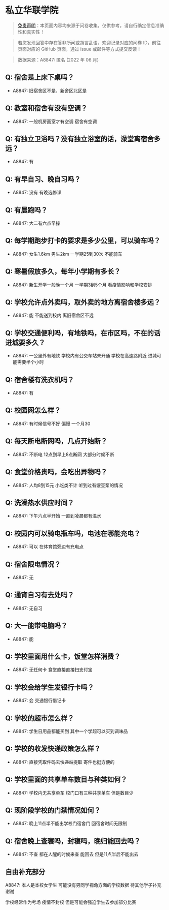 # 私立华联学院

> [免责声明](https://colleges.chat/#_3)：本页面内容均来源于问卷收集，仅供参考，请自行确定信息准确性和真实性！

> 若您发现回答中存在答非所问或胡言乱语，欢迎记录对应的问卷 ID，前往页面对应的 GitHub 页面，通过 issue 或邮件等方式提交反馈！

> 数据来源：A8847: 匿名 (2022 年 06 月)

## Q: 宿舍是上床下桌吗？

- A8847: 旧宿舍区不是，新舍区北区是

## Q: 教室和宿舍有没有空调？

- A8847: 一般机房画室才有空调 宿舍有空调

## Q: 有独立卫浴吗？没有独立浴室的话，澡堂离宿舍多远？

- A8847: 有

## Q: 有早自习、晚自习吗？

- A8847: 没有 有晚选修课

## Q: 有晨跑吗？

- A8847: 大二有六点早操

## Q: 每学期跑步打卡的要求是多少公里，可以骑车吗？

- A8847: 女生1.6km 男生2km 一学期25到30次 不能骑车

## Q: 寒暑假放多久，每年小学期有多长？

- A8847: 新生开学一般晚一个月 一学期3到5个月 看疫情影响和学校安排

## Q: 学校允许点外卖吗，取外卖的地方离宿舍楼多远？

- A8847: 能 不能送到校内 离旧宿舍区不远

## Q: 学校交通便利吗，有地铁吗，在市区吗，不在的话进城要多久？

- A8847: 一公里外有地铁 学校内有公交车站未开通 学校在高速路附近 进城可能需要半个小时

## Q: 宿舍楼有洗衣机吗？

- A8847: 有

## Q: 校园网怎么样？

- A8847: 有时候信号不好 偏慢 一个月30

## Q: 每天断电断网吗，几点开始断？

- A8847: 不断电 12点到早上8点断网 大部分时候不断

## Q: 食堂价格贵吗，会吃出异物吗？

- A8847: 人均8到15元 小吃类不计 听到过有馊豆浆的情况

## Q: 洗澡热水供应时间？

- A8847: 下午六点半开始 一直到凌晨都有温水

## Q: 校园内可以骑电瓶车吗，电池在哪能充电？

- A8847: 可以 在体育馆旁边有充电点

## Q: 宿舍限电情况？

- A8847: 无

## Q: 通宵自习有去处吗？

- A8847: 无自习

## Q: 大一能带电脑吗？

- A8847: 能

## Q: 学校里面用什么卡，饭堂怎样消费？

- A8847: 无任何卡 食堂直接直接扫支付宝

## Q: 学校会给学生发银行卡吗？

- A8847: 会 交通银行借记卡

## Q: 学校的超市怎么样？

- A8847: 学生日用品都能买到 其中一个学超可以买到调味品

## Q: 学校的收发快递政策怎么样？

- A8847: 直接凭取件码去快递站提取 寄件也挺方便的

## Q: 学校里面的共享单车数目与种类如何？

- A8847: 学校内无共享单车 校门口有三种共享单车 但是数目少

## Q: 现阶段学校的门禁情况如何？

- A8847: 晚上11点半不能出学校门宿舍门 回宿舍时间无限制

## Q: 宿舍晚上查寝吗，封寝吗，晚归能回去吗？

- A8847: 不查 都在人醒的时候来查 能回去 但是11点半后不能出去

## 自由补充部分

A8847: 本人是本校女学生 可能没有男同学视角方面的学校数据 待其他学子补充 谢谢

学校经常作为考场 疫情不封校 但是可能会强迫学生去参加部分比赛
